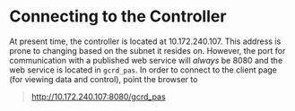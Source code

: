 # Connecting to the Controller

At present time, the controller is located at 10.172.240.107.  This address is prone to changing based on the subnet it resides on.  However, the port for communication with a published web service will *always* be 8080 and the web service is located in `gcrd_pas`.  In order to connect to the client page (for viewing data and control), point the browser to

> http://10.172.240.107:8080/gcrd_pas

